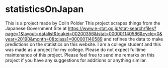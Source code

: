 # statisticsOnJapan

This is a project made by Colin Polder
This project scrapes things from the Japanese Government Site at <url>https://www.e-stat.go.jp/stat-search/files?page=1&layout=datalist&toukei=00200356&tstat=000001140586&cycle=0&year=20190&month=0&tclass1=000001140589</url> and refines the data to make predictions on the statistics on this website. 
I am a college student and this was made as a project for my college. Please do not expect fulltime maintenance of this project. 
Please feel free to send me remarks on this project if you have any suggestions for additions or anything similar.